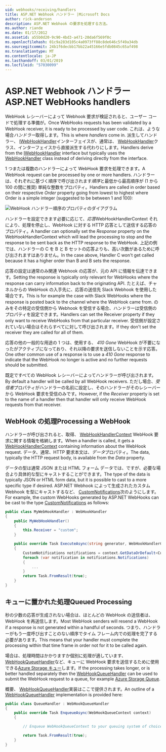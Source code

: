 ```yaml
---
uid: webhooks/receiving/handlers
title: ASP.NET Webhook ハンドラー |Microsoft Docs
author: rick-anderson
description: ASP.NET Webhook の要求を処理する方法。
ms.author: riande
ms.date: 01/17/2012
ms.assetid: a55b0d20-9c90-4bd3-a471-20da6f569f0c
ms.openlocfilehash: 01c9a283d105c4a0973ff88c8de646c5f49a34db
ms.sourcegitcommit: 24b1f6decbb17bb22a45166e5fdb0845c65af498
ms.translationtype: MT
ms.contentlocale: ja-JP
ms.lasthandoff: 03/01/2019
ms.locfileid: "57030099"
---
```

# <a name="aspnet-webhooks-handlers"></a><span data-ttu-id="5055a-103">ASP.NET Webhook ハンドラー</span><span class="sxs-lookup"><span data-stu-id="5055a-103">ASP.NET WebHooks handlers</span></span>

<span data-ttu-id="5055a-104">WebHook レシーバーによって Webhook 要求が検証されると、ユーザー コードで処理する準備が。</span><span class="sxs-lookup"><span data-stu-id="5055a-104">Once WebHooks requests has been validated by a WebHook receiver, it is ready to be processed by user code.</span></span> <span data-ttu-id="5055a-105">これは、ような場合*ハンドラー*取得します。</span><span class="sxs-lookup"><span data-stu-id="5055a-105">This is where *handlers* come in.</span></span> <span data-ttu-id="5055a-106">派生してハンドラー、 [IWebHookHandler](https://github.com/aspnet/WebHooks/blob/master/src/Microsoft.AspNet.WebHooks.Receivers/WebHooks/WebHookHandler.cs)インターフェイスが、通常は、 [WebHookHandler](https://github.com/aspnet/WebHooks/blob/master/src/Microsoft.AspNet.WebHooks.Receivers/WebHooks/WebHookHandler.cs)クラス、インターフェイスから直接派生する代わりにします。</span><span class="sxs-lookup"><span data-stu-id="5055a-106">Handlers derive from the [IWebHookHandler](https://github.com/aspnet/WebHooks/blob/master/src/Microsoft.AspNet.WebHooks.Receivers/WebHooks/WebHookHandler.cs) interface but typically uses the [WebHookHandler](https://github.com/aspnet/WebHooks/blob/master/src/Microsoft.AspNet.WebHooks.Receivers/WebHooks/WebHookHandler.cs) class instead of deriving directly from the interface.</span></span>

<span data-ttu-id="5055a-107">1 つまたは複数のハンドラーによって WebHook 要求を処理できます。</span><span class="sxs-lookup"><span data-stu-id="5055a-107">A WebHook request can be processed by one or more handlers.</span></span> <span data-ttu-id="5055a-108">ハンドラーは、それぞれに基づく順序で呼び出されます*順序*と最低から最高順序が (1 から 100 の間に推奨) 単純な整数をプロパティ。</span><span class="sxs-lookup"><span data-stu-id="5055a-108">Handlers are called in order based on their respective *Order* property going from lowest to highest where Order is a simple integer (suggested to be between 1 and 100):</span></span>

![WebHook ハンドラー順序のプロパティのダイアグラム](_static/Handlers.png)

<span data-ttu-id="5055a-110">ハンドラーを設定できます必要に応じて、*応答*WebHookHandlerContext それにより、処理を停止し、WebHook に対する HTTP 応答として送信する応答のプロパティ。</span><span class="sxs-lookup"><span data-stu-id="5055a-110">A handler can optionally set the *Response* property on the WebHookHandlerContext which will lead the processing to stop and the response to be sent back as the HTTP response to the WebHook.</span></span> <span data-ttu-id="5055a-111">上記の例では、ハンドラーの C を B と B セットの応答よりも、高い次数があるために呼び出されますはありません。</span><span class="sxs-lookup"><span data-stu-id="5055a-111">In the case above, Handler C won't get called because it has a higher order than B and B sets the response.</span></span>

<span data-ttu-id="5055a-112">応答の設定は通常のみ関連 Webhook の応答が、元の API に情報を伝達できます。</span><span class="sxs-lookup"><span data-stu-id="5055a-112">Setting the response is typically only relevant for WebHooks where the response can carry information back to the originating API.</span></span> <span data-ttu-id="5055a-113">たとえば、チャネルからの WebHook の入手先に、応答の送信先 Slack Webhook を使用した場合です。</span><span class="sxs-lookup"><span data-stu-id="5055a-113">This is for example the case with Slack WebHooks where the response is posted back to the channel where the WebHook came from.</span></span> <span data-ttu-id="5055a-114">のみをその特定の受信側から Webhook を受信する場合、ハンドラーは受信側のプロパティを設定できます。</span><span class="sxs-lookup"><span data-stu-id="5055a-114">Handlers can set the Receiver property if they only want to receive WebHooks from that particular receiver.</span></span> <span data-ttu-id="5055a-115">受信側が設定されていない場合はそれらすべてに対して呼び出されます。</span><span class="sxs-lookup"><span data-stu-id="5055a-115">If they don't set the receiver they are called for all of them.</span></span>

<span data-ttu-id="5055a-116">応答の他の一般的な用途の 1 つは、使用する、 *410 Gone* WebHook が不要になったがアクティブになっており、それ以降の要求を送信しないことを示す応答。</span><span class="sxs-lookup"><span data-stu-id="5055a-116">One other common use of a response is to use a *410 Gone* response to indicate that the WebHook no longer is active and no further requests should be submitted.</span></span>

<span data-ttu-id="5055a-117">既定ですべての WebHook レシーバーによってハンドラーが呼び出されます。</span><span class="sxs-lookup"><span data-stu-id="5055a-117">By default a handler will be called by all WebHook receivers.</span></span> <span data-ttu-id="5055a-118">ただし場合、*受信者*プロパティがハンドラーの名前に設定し、そのハンドラーがそのレシーバーから WebHook 要求を受信のみです。</span><span class="sxs-lookup"><span data-stu-id="5055a-118">However, if the *Receiver* property is set to the name of a handler then that handler will only receive WebHook requests from that receiver.</span></span>

## <a name="processing-a-webhook"></a><span data-ttu-id="5055a-119">WebHook の処理</span><span class="sxs-lookup"><span data-stu-id="5055a-119">Processing a WebHook</span></span>

<span data-ttu-id="5055a-120">ハンドラーが呼び出されると、取得、 [WebHookHandlerContext](https://github.com/aspnet/WebHooks/blob/master/src/Microsoft.AspNet.WebHooks.Receivers/WebHooks/WebHookHandlerContext.cs) WebHook 要求に関する情報を格納します。</span><span class="sxs-lookup"><span data-stu-id="5055a-120">When a handler is called, it gets a [WebHookHandlerContext](https://github.com/aspnet/WebHooks/blob/master/src/Microsoft.AspNet.WebHooks.Receivers/WebHooks/WebHookHandlerContext.cs) containing information about the WebHook request.</span></span> <span data-ttu-id="5055a-121">データ、通常、HTTP 要求本文は、*データ*プロパティ。</span><span class="sxs-lookup"><span data-stu-id="5055a-121">The data, typically the HTTP request body, is available from the *Data* property.</span></span>

<span data-ttu-id="5055a-122">データの型は通常 JSON または HTML フォーム データでは、ですが、必要な場合より具体的な型にキャストすることができます。</span><span class="sxs-lookup"><span data-stu-id="5055a-122">The type of the data is typically JSON or HTML form data, but it is possible to cast to a more specific type if desired.</span></span> <span data-ttu-id="5055a-123">ASP.NET Webhook によって生成されたカスタム Webhook を型にキャストするなど、 [CustomNotifications](https://github.com/aspnet/WebHooks/blob/master/src/Microsoft.AspNet.WebHooks.Receivers.Custom/WebHooks/CustomNotifications.cs)次のようにします。</span><span class="sxs-lookup"><span data-stu-id="5055a-123">For example, the custom WebHooks generated by ASP.NET WebHooks can be cast to the type [CustomNotifications](https://github.com/aspnet/WebHooks/blob/master/src/Microsoft.AspNet.WebHooks.Receivers.Custom/WebHooks/CustomNotifications.cs) as follows:</span></span>

```csharp
public class MyWebHookHandler : WebHookHandler
{
    public MyWebHookHandler()
    {
        this.Receiver = "custom";
    }

    public override Task ExecuteAsync(string generator, WebHookHandlerContext context)
    {
        CustomNotifications notifications = context.GetDataOrDefault<CustomNotifications>();
        foreach (var notification in notifications.Notifications)
        {
            ...
        }
        return Task.FromResult(true);
    }
}
```

  ## <a name="queued-processing"></a><span data-ttu-id="5055a-124">キューに置かれた処理</span><span class="sxs-lookup"><span data-stu-id="5055a-124">Queued Processing</span></span>

<span data-ttu-id="5055a-125">秒の少数の応答が生成されない場合は、ほとんどの WebHook の送信者は、WebHook を再送信します。</span><span class="sxs-lookup"><span data-stu-id="5055a-125">Most WebHook senders will resend a WebHook if a response is not generated within a handful of seconds.</span></span> <span data-ttu-id="5055a-126">つまり、ハンドラーがもう一度呼び出すことのない順序でタイム フレーム内での処理を完了する必要があります。</span><span class="sxs-lookup"><span data-stu-id="5055a-126">This means that your handler must complete the processing within that time frame in order not for it to be called again.</span></span>

<span data-ttu-id="5055a-127">場合は、処理時間はかかりますか個別に処理が適しています、 [WebHookQueueHandler](https://github.com/aspnet/WebHooks/blob/master/src/Microsoft.AspNet.WebHooks.Receivers/WebHooks/WebHookQueueHandler.cs)など、キューに WebHook 要求を送信するために使用できる[Azure Storage キュー](https://msdn.microsoft.com/library/azure/dd179353.aspx)します。</span><span class="sxs-lookup"><span data-stu-id="5055a-127">If the processing takes longer, or is better handled separately then the [WebHookQueueHandler](https://github.com/aspnet/WebHooks/blob/master/src/Microsoft.AspNet.WebHooks.Receivers/WebHooks/WebHookQueueHandler.cs) can be used to submit the WebHook request to a queue, for example [Azure Storage Queue](https://msdn.microsoft.com/library/azure/dd179353.aspx).</span></span>

<span data-ttu-id="5055a-128">概要、 [WebHookQueueHandler](https://github.com/aspnet/WebHooks/blob/master/src/Microsoft.AspNet.WebHooks.Receivers/WebHooks/WebHookQueueHandler.cs)実装はここで提供されます。</span><span class="sxs-lookup"><span data-stu-id="5055a-128">An outline of a [WebHookQueueHandler](https://github.com/aspnet/WebHooks/blob/master/src/Microsoft.AspNet.WebHooks.Receivers/WebHooks/WebHookQueueHandler.cs) implementation is provided here:</span></span>

```csharp
public class QueueHandler : WebHookQueueHandler
{
    public override Task EnqueueAsync(WebHookQueueContext context)
    {

        // Enqueue WebHookQueueContext to your queuing system of choice

        return Task.FromResult(true);
    }
}
```

